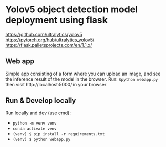 # Yolov5 object detection model deployment using flask
https://github.com/ultralytics/yolov5 
https://pytorch.org/hub/ultralytics_yolov5/
https://flask.palletsprojects.com/en/1.1.x/

## Web app
Simple app consisting of a form where you can upload an image, and see the inference result of the model in the browser. 
Run:
`$python webapp.py`
then visit http://localhost:5000/ in your browser

## Run & Develop locally
Run locally and dev (use cmd):
* `python -m venv venv`
* `conda activate venv`
* `(venv) $ pip install -r requirements.txt`
* `(venv) $ python webapp.py`



